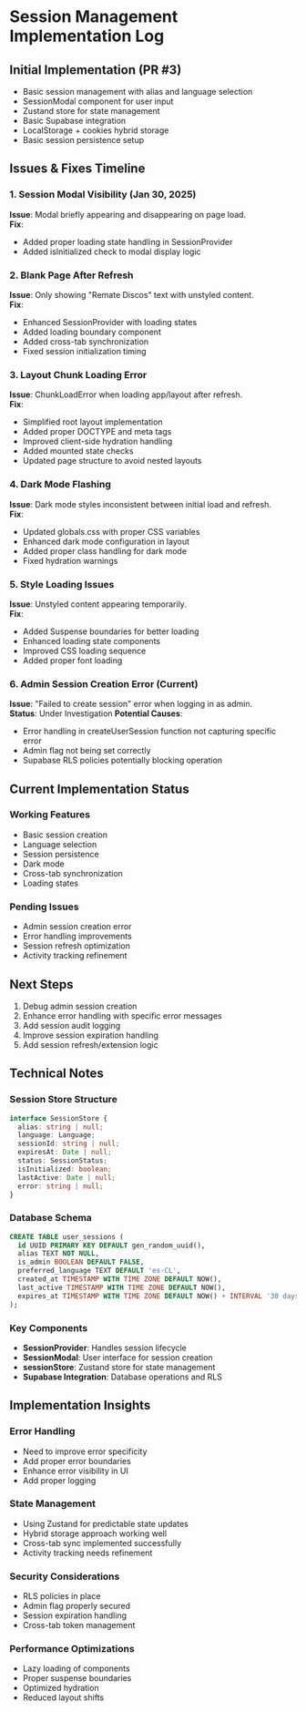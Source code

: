 # Session Management Implementation Log

## Initial Implementation (PR #3)
- Basic session management with alias and language selection
- SessionModal component for user input
- Zustand store for state management
- Basic Supabase integration
- LocalStorage + cookies hybrid storage
- Basic session persistence setup

## Issues & Fixes Timeline

### 1. Session Modal Visibility (Jan 30, 2025)
**Issue**: Modal briefly appearing and disappearing on page load.  
**Fix**: 
- Added proper loading state handling in SessionProvider
- Added isInitialized check to modal display logic

### 2. Blank Page After Refresh
**Issue**: Only showing "Remate Discos" text with unstyled content.  
**Fix**:
- Enhanced SessionProvider with loading states
- Added loading boundary component
- Added cross-tab synchronization
- Fixed session initialization timing

### 3. Layout Chunk Loading Error
**Issue**: ChunkLoadError when loading app/layout after refresh.  
**Fix**:
- Simplified root layout implementation
- Added proper DOCTYPE and meta tags
- Improved client-side hydration handling
- Added mounted state checks
- Updated page structure to avoid nested layouts

### 4. Dark Mode Flashing
**Issue**: Dark mode styles inconsistent between initial load and refresh.  
**Fix**:
- Updated globals.css with proper CSS variables
- Enhanced dark mode configuration in layout
- Added proper class handling for dark mode
- Fixed hydration warnings

### 5. Style Loading Issues
**Issue**: Unstyled content appearing temporarily.  
**Fix**:
- Added Suspense boundaries for better loading
- Enhanced loading state components
- Improved CSS loading sequence
- Added proper font loading

### 6. Admin Session Creation Error (Current)
**Issue**: "Failed to create session" error when logging in as admin.  
**Status**: Under Investigation
**Potential Causes**:
- Error handling in createUserSession function not capturing specific error
- Admin flag not being set correctly
- Supabase RLS policies potentially blocking operation

## Current Implementation Status

### Working Features
- Basic session creation
- Language selection
- Session persistence
- Dark mode
- Cross-tab synchronization
- Loading states

### Pending Issues
- Admin session creation error
- Error handling improvements
- Session refresh optimization
- Activity tracking refinement

## Next Steps
1. Debug admin session creation
2. Enhance error handling with specific error messages
3. Add session audit logging
4. Improve session expiration handling
5. Add session refresh/extension logic

## Technical Notes

### Session Store Structure
```typescript
interface SessionStore {
  alias: string | null;
  language: Language;
  sessionId: string | null;
  expiresAt: Date | null;
  status: SessionStatus;
  isInitialized: boolean;
  lastActive: Date | null;
  error: string | null;
}
```

### Database Schema
```sql
CREATE TABLE user_sessions (
  id UUID PRIMARY KEY DEFAULT gen_random_uuid(),
  alias TEXT NOT NULL,
  is_admin BOOLEAN DEFAULT FALSE,
  preferred_language TEXT DEFAULT 'es-CL',
  created_at TIMESTAMP WITH TIME ZONE DEFAULT NOW(),
  last_active TIMESTAMP WITH TIME ZONE DEFAULT NOW(),
  expires_at TIMESTAMP WITH TIME ZONE DEFAULT NOW() + INTERVAL '30 days'
);
```

### Key Components
- **SessionProvider**: Handles session lifecycle
- **SessionModal**: User interface for session creation
- **sessionStore**: Zustand store for state management
- **Supabase Integration**: Database operations and RLS

## Implementation Insights

### Error Handling
- Need to improve error specificity
- Add proper error boundaries
- Enhance error visibility in UI
- Add proper logging

### State Management
- Using Zustand for predictable state updates
- Hybrid storage approach working well
- Cross-tab sync implemented successfully
- Activity tracking needs refinement

### Security Considerations
- RLS policies in place
- Admin flag properly secured
- Session expiration handling
- Cross-tab token management

### Performance Optimizations
- Lazy loading of components
- Proper suspense boundaries
- Optimized hydration
- Reduced layout shifts